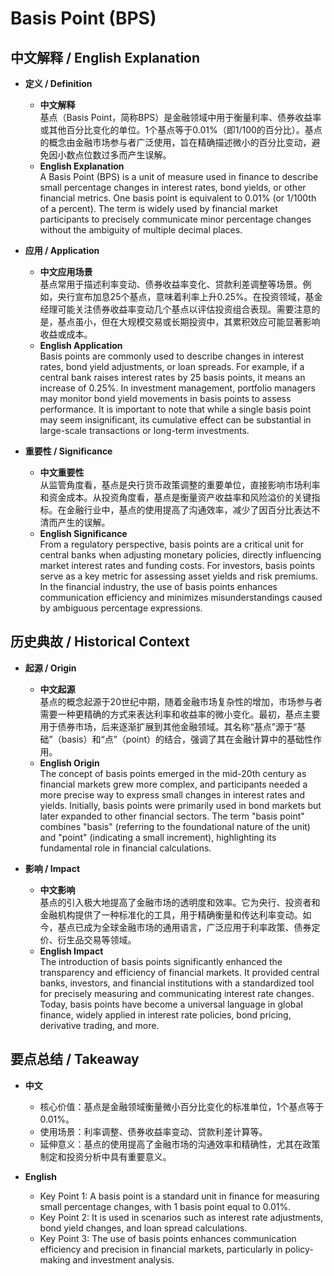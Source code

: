 # Basis Point (BPS)

## 中文解释 / English Explanation

* **定义 / Definition**  
  - **中文解释**  
    基点（Basis Point，简称BPS）是金融领域中用于衡量利率、债券收益率或其他百分比变化的单位。1个基点等于0.01%（即1/100的百分比）。基点的概念由金融市场参与者广泛使用，旨在精确描述微小的百分比变动，避免因小数点位数过多而产生误解。  
  - **English Explanation**  
    A Basis Point (BPS) is a unit of measure used in finance to describe small percentage changes in interest rates, bond yields, or other financial metrics. One basis point is equivalent to 0.01% (or 1/100th of a percent). The term is widely used by financial market participants to precisely communicate minor percentage changes without the ambiguity of multiple decimal places.

* **应用 / Application**  
  - **中文应用场景**  
    基点常用于描述利率变动、债券收益率变化、贷款利差调整等场景。例如，央行宣布加息25个基点，意味着利率上升0.25%。在投资领域，基金经理可能关注债券收益率变动几个基点以评估投资组合表现。需要注意的是，基点虽小，但在大规模交易或长期投资中，其累积效应可能显著影响收益或成本。  
  - **English Application**  
    Basis points are commonly used to describe changes in interest rates, bond yield adjustments, or loan spreads. For example, if a central bank raises interest rates by 25 basis points, it means an increase of 0.25%. In investment management, portfolio managers may monitor bond yield movements in basis points to assess performance. It is important to note that while a single basis point may seem insignificant, its cumulative effect can be substantial in large-scale transactions or long-term investments.

* **重要性 / Significance**  
  - **中文重要性**  
    从监管角度看，基点是央行货币政策调整的重要单位，直接影响市场利率和资金成本。从投资角度看，基点是衡量资产收益率和风险溢价的关键指标。在金融行业中，基点的使用提高了沟通效率，减少了因百分比表达不清而产生的误解。  
  - **English Significance**  
    From a regulatory perspective, basis points are a critical unit for central banks when adjusting monetary policies, directly influencing market interest rates and funding costs. For investors, basis points serve as a key metric for assessing asset yields and risk premiums. In the financial industry, the use of basis points enhances communication efficiency and minimizes misunderstandings caused by ambiguous percentage expressions.

## 历史典故 / Historical Context

* **起源 / Origin**  
  - **中文起源**  
    基点的概念起源于20世纪中期，随着金融市场复杂性的增加，市场参与者需要一种更精确的方式来表达利率和收益率的微小变化。最初，基点主要用于债券市场，后来逐渐扩展到其他金融领域。其名称“基点”源于“基础”（basis）和“点”（point）的结合，强调了其在金融计算中的基础性作用。  
  - **English Origin**  
    The concept of basis points emerged in the mid-20th century as financial markets grew more complex, and participants needed a more precise way to express small changes in interest rates and yields. Initially, basis points were primarily used in bond markets but later expanded to other financial sectors. The term "basis point" combines "basis" (referring to the foundational nature of the unit) and "point" (indicating a small increment), highlighting its fundamental role in financial calculations.

* **影响 / Impact**  
  - **中文影响**  
    基点的引入极大地提高了金融市场的透明度和效率。它为央行、投资者和金融机构提供了一种标准化的工具，用于精确衡量和传达利率变动。如今，基点已成为全球金融市场的通用语言，广泛应用于利率政策、债券定价、衍生品交易等领域。  
  - **English Impact**  
    The introduction of basis points significantly enhanced the transparency and efficiency of financial markets. It provided central banks, investors, and financial institutions with a standardized tool for precisely measuring and communicating interest rate changes. Today, basis points have become a universal language in global finance, widely applied in interest rate policies, bond pricing, derivative trading, and more.

## 要点总结 / Takeaway

* **中文**  
  - 核心价值：基点是金融领域衡量微小百分比变化的标准单位，1个基点等于0.01%。  
  - 使用场景：利率调整、债券收益率变动、贷款利差计算等。  
  - 延伸意义：基点的使用提高了金融市场的沟通效率和精确性，尤其在政策制定和投资分析中具有重要意义。  

* **English**  
  - Key Point 1: A basis point is a standard unit in finance for measuring small percentage changes, with 1 basis point equal to 0.01%.  
  - Key Point 2: It is used in scenarios such as interest rate adjustments, bond yield changes, and loan spread calculations.  
  - Key Point 3: The use of basis points enhances communication efficiency and precision in financial markets, particularly in policy-making and investment analysis.
